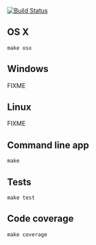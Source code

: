 [![Build Status](https://travis-ci.org/toggl/toggldesktop.png)](https://travis-ci.org/toggl/toggldesktop)

OS X
----
```
make osx
```

Windows
-------
FIXME


Linux
-----
FIXME


Command line app
----------------
```
make
```


Tests
-----
```
make test
```

Code coverage
-------------
```
make coverage
```
